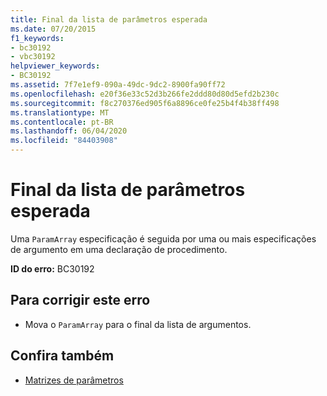```yaml
---
title: Final da lista de parâmetros esperada
ms.date: 07/20/2015
f1_keywords:
- bc30192
- vbc30192
helpviewer_keywords:
- BC30192
ms.assetid: 7f7e1ef9-090a-49dc-9dc2-8900fa90ff72
ms.openlocfilehash: e20f36e33c52d3b266fe2ddd80d80d5efd2b230c
ms.sourcegitcommit: f8c270376ed905f6a8896ce0fe25b4f4b38ff498
ms.translationtype: MT
ms.contentlocale: pt-BR
ms.lasthandoff: 06/04/2020
ms.locfileid: "84403908"
---
```

# <a name="end-of-parameter-list-expected"></a>Final da lista de parâmetros esperada
Uma `ParamArray` especificação é seguida por uma ou mais especificações de argumento em uma declaração de procedimento.  
  
 **ID do erro:** BC30192  
  
## <a name="to-correct-this-error"></a>Para corrigir este erro  
  
- Mova o `ParamArray` para o final da lista de argumentos.  
  
## <a name="see-also"></a>Confira também

- [Matrizes de parâmetros](../programming-guide/language-features/procedures/parameter-arrays.md)
